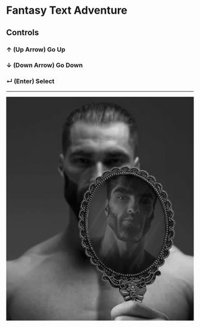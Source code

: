 # Fantasy Text Adventure

## Controls

### ↑ (Up Arrow) Go Up
### ↓ (Down Arrow) Go Down
### ↵ (Enter) Select

---

![You're A Giga Chad!](https://github.com/Adrianites/Fantasy-Text-Adventure/blob/main/gigachad.png)
